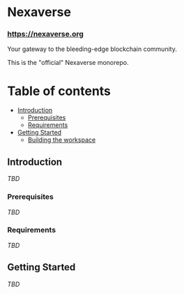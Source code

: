 # Nexaverse

### https://nexaverse.org

Your gateway to the bleeding-edge blockchain community.

This is the "official" Nexaverse monorepo.

# Table of contents

- [Introduction](#introduction)
  - [Prerequisites](#prerequisites)
  - [Requirements](#requirements)
- [Getting Started](#getting-started)
  - [Building the workspace](#building-the-workspace)


## Introduction

_TBD_

### Prerequisites

_TBD_

### Requirements

_TBD_


## Getting Started

_TBD_
